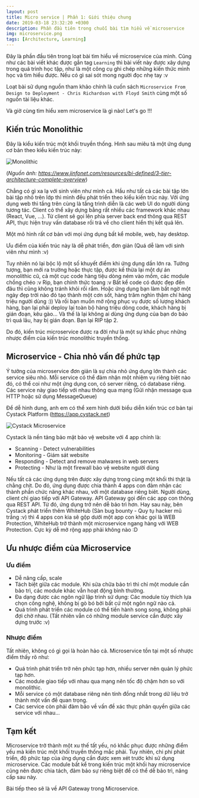 ```yaml
---
layout: post
title: Micro service | Phần 1: Giới thiệu chung
date: 2019-03-18 23:32:20 +0300
description: Phần đầu tiên trong chuỗi bài tìm hiểu về microservice
img: microservice.png
tags: [Architecture, Learning]
---
```

Đây là phần đầu tiên trong loạt bài tìm hiểu về microservice của mình. Cũng như các bài viết khác được gắn tag `Learning` thì bài viết này được xây dựng trong quá trình học tập, như là một công cụ ghi chép những kiến thức mình học và tìm hiểu được. Nếu có gì sai sót mong người đọc nhẹ tay :v

Loạt bài sử dụng nguồn tham khảo chính là cuốn sách `Microservice From Design to Deployment - Chris Richardson with Floyd Smith` cùng một số nguồn tài liệu khác.

Và giờ cùng tìm hiểu xem microservice là gì nào! Let's go !!!

## Kiến trúc Monolithic

Đây là kiểu kiến trúc một khối truyền thống. Hình sau miêu tả một ứng dụng cơ bản theo kiểu kiến trúc này:

![Monolithic]({{site.baseurl}}/assets/img/3tier.png)

(*Nguồn ảnh: https://www.jinfonet.com/resources/bi-defined/3-tier-architecture-complete-overview*)

Chẳng có gì xa lạ với sinh viên như mình cả. Hầu như tất cả các bài tập lớn bài tập nhỏ trên lớp thì mình đều phát triển theo kiểu kiến trúc này.
Với ứng dụng web thì tầng trên cùng là tầng trình diễn là các web UI do người dùng tương tác. Client có thể xây dựng bằng rất nhiều các framework khác nhau (React, Vue, ...).
Từ client sẽ gọi lên phía server back end thông qua REST API, thực hiện truy vấn database rồi trả về cho client hiển thị kết quả lên.

Một mô hình rất cơ bản với mọi ứng dụng bất kể mobile, web, hay desktop.

Ưu điểm của kiến trúc này là dễ phát triển, đơn giản (Quá dễ làm với sinh viên như mình :v)

Tuy nhiên nó lại bộc lộ một số khuyết điểm khi ứng dụng dần lớn ra. Tưởng tượng, bạn mới ra trường hoặc thực tập, được kế thừa lại một dự án monolithic cũ, cả một cục code hàng tiệu dòng ném vào mồm, các module chồng chéo :v Rip, bạn chính thức toang :v Bất kể code có được đẹp đến đâu thì cũng không tránh khỏi rối rắm.
Hoặc ứng dụng bạn làm bất ngờ một ngày đẹp trời nào đó tạo thành một cơn sốt, hàng trăm nghìn thậm chí hàng triệu người dùng :)) Và rồi bạn muốn mở rộng phục vụ được số lượng khách hàng, bạn lại phải deploy lại toàn bộ hàng triệu dòng code, khách hàng bị gián đoạn, kêu gào... Và thế là lại không ai dùng ứng dụng của bạn do bảo trì quá lâu, hay bị gián đoạn. Bạn lại RIP tập 2.

Do đó, kiến trúc microservice được ra đời như là một sự khắc phục những nhược điểm của kiến trúc monolithic truyền thống.


## Microservice - Chia nhỏ vấn đề phức tạp

Ý tưởng của microservice đơn giản là sự chia nhỏ ứng dụng lớn thành các service siêu nhỏ. Mỗi service có thể đảm nhận một nhiệm vụ riêng biệt nào đó, có thể coi như một ứng dụng con, có server riêng, có database riêng. Các service này giao tiếp với nhau thông qua mạng (Gửi nhận message qua HTTP hoặc sử dụng MessageQueue)

Để dễ hình dung, anh em có thể xem hình dưới biểu diễn kiến trúc cơ bản tại Cystack Platform (https://app.cystack.net)

![Cystack Microservice]({{site.baseurl}}/assets/img/cystackmicroservice.jpg)

Cystack là nền tảng bảo mật bảo vệ website với 4 app chính là:

* Scanning - Detect vulnerabilities
* Monitoring - Giám sát website
* Responding - Detect and remove malwares in web servers
* Protecting - Như là một firewall bảo vệ website người dùng

Nếu tất cả các ứng dụng trên được xây dựng trong cùng một khối thì thật là chằng chịt. Do đó, ứng dụng được chia thành 4 apps con đảm nhận các thành phần chức năng khác nhau, với một database riêng biêt. 
Người dùng, client chỉ giao tiếp với API Gateway. API Gateway gọi đến các app con thông qua REST API.
Từ đó, ứng dụng trở nên dễ bảo trì hơn.
Hay sau này, bên Cystack phát triển thêm WhiteHub (Sàn bug bounty - Quy tụ hacker mũ trắng :v) thì 4 apps con kia sẽ gộp dưới một app con khác gọi là WEB Protection, WhiteHub trở thành một microservice ngang hàng với WEB Protection. Cực kỳ dễ mở rộng app phải không nào :D

## Ưu nhược điểm của Microservice
### Ưu điểm
* Dễ nâng cấp, scale
* Tách biệt giữa các module. Khi sửa chữa bảo trì thì chỉ một module cần bảo trì, các module khác vẫn hoạt động bình thường.
* Đa dạng được các ngôn ngữ lập trình sử dụng: Các module tùy thích lựa chọn công nghệ, không bị gò bó bởi bất cứ một ngôn ngữ nào cả.
* Quá trình phát triển các module có thể tiến hành song song, không phải đợi chờ nhau. (Tất nhiên vẫn có những module service cần được xây dựng trước :v)

### Nhược điểm
Tất nhiên, không có gì gọi là hoàn hảo cả. Microservice tồn tại một số nhược điểm thấy rõ như:
* Quá trình phát triển trở nên phức tạp hơn, nhiều server nên quản lý phức tạp hơn. 
* Các module giao tiếp với nhau qua mạng nên tốc độ chậm hơn so với monolithic.
* Mỗi service có một database riêng nên tính đồng nhất trong dữ liệu trở thành một vấn đề quan trọng.
* Các service còn phải đảm bảo về vấn đề xác thực phân quyền giữa các service với nhau...


## Tạm kết
Microservice trở thành một xu thế tất yếu, nó khắc phục được những điểm yếu mà kiến trúc một khối truyền thống mắc phải. Tuy nhiên, chi phí phát triển, độ phức tạp của ứng dụng cần được xem xét trước khi sử dụng microservice.
Các module bất kể trong kiến trúc một khối hay microservice cũng nên được chia tách, đảm bảo sự riêng biệt để có thể dễ bảo trì, nâng cấp sau này.

Bài tiếp theo sẽ là về API Gateway trong Microservice.
